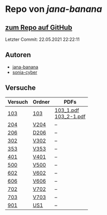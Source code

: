 # Repo von *jana-banana*

## [zum Repo auf GitHub](https://github.com/jana-banana/AP-2020)

Letzter Commit: 22.05.2021 22:22:11

## Autoren
- [jana-banana](https://github.com/jana-banana)
- [sonia-cyber](https://github.com/sonia-cyber)

## Versuche

|       Versuch       |                           Ordner                            |                                                                                                                          PDFs                                                                                                                           |
|---------------------|-------------------------------------------------------------|---------------------------------------------------------------------------------------------------------------------------------------------------------------------------------------------------------------------------------------------------------|
|[103](../versuch/103)|[103](https://github.com/jana-banana/AP-2020/tree/main/103)  |[103_1.pdf](https://docs.google.com/viewer?url=https://raw.githubusercontent.com/jana-banana/AP-2020/main/103/103_1.pdf)<br/>[103_2-1.pdf](https://docs.google.com/viewer?url=https://raw.githubusercontent.com/jana-banana/AP-2020/main/103/103_2-1.pdf)|
|[204](../versuch/204)|[V204](https://github.com/jana-banana/AP-2020/tree/main/V204)|–                                                                                                                                                                                                                                                        |
|[206](../versuch/206)|[D206](https://github.com/jana-banana/AP-2020/tree/main/D206)|–                                                                                                                                                                                                                                                        |
|[302](../versuch/302)|[V302](https://github.com/jana-banana/AP-2020/tree/main/V302)|–                                                                                                                                                                                                                                                        |
|[353](../versuch/353)|[V353](https://github.com/jana-banana/AP-2020/tree/main/V353)|–                                                                                                                                                                                                                                                        |
|[401](../versuch/401)|[V401](https://github.com/jana-banana/AP-2020/tree/main/V401)|–                                                                                                                                                                                                                                                        |
|[500](../versuch/500)|[V500](https://github.com/jana-banana/AP-2020/tree/main/V500)|–                                                                                                                                                                                                                                                        |
|[602](../versuch/602)|[V602](https://github.com/jana-banana/AP-2020/tree/main/V602)|–                                                                                                                                                                                                                                                        |
|[606](../versuch/606)|[V606](https://github.com/jana-banana/AP-2020/tree/main/V606)|–                                                                                                                                                                                                                                                        |
|[702](../versuch/702)|[V702](https://github.com/jana-banana/AP-2020/tree/main/V702)|–                                                                                                                                                                                                                                                        |
|[703](../versuch/703)|[V703](https://github.com/jana-banana/AP-2020/tree/main/V703)|–                                                                                                                                                                                                                                                        |
|[901](../versuch/901)|[US1](https://github.com/jana-banana/AP-2020/tree/main/US1)  |–                                                                                                                                                                                                                                                        |

